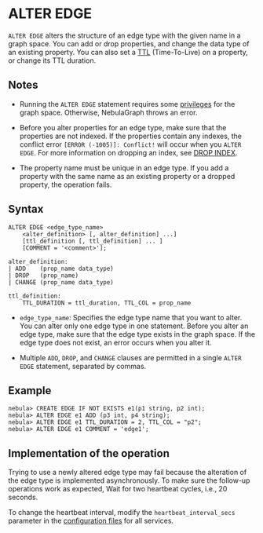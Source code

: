 # ALTER EDGE

`ALTER EDGE` alters the structure of an edge type with the given name in a graph space. You can add or drop properties, and change the data type of an existing property. You can also set a [TTL](../8.clauses-and-options/ttl-options.md) (Time-To-Live) on a property, or change its TTL duration.

## Notes

- Running the `ALTER EDGE` statement requires some [privileges](../../7.data-security/1.authentication/3.role-list.md) for the graph space. Otherwise, NebulaGraph throws an error.

- Before you alter properties for an edge type, make sure that the properties are not indexed. If the properties contain any indexes, the conflict error `[ERROR (-1005)]: Conflict!` will occur when you `ALTER EDGE`. For more information on dropping an index, see [DROP INDEX](../14.native-index-statements/6.drop-native-index.md).

- The property name must be unique in an edge type. If you add a property with the same name as an existing property or a dropped property, the operation fails.

## Syntax

```ngql
ALTER EDGE <edge_type_name>
    <alter_definition> [, alter_definition] ...]
    [ttl_definition [, ttl_definition] ... ]
    [COMMENT = '<comment>'];

alter_definition:
| ADD    (prop_name data_type)
| DROP   (prop_name)
| CHANGE (prop_name data_type)

ttl_definition:
    TTL_DURATION = ttl_duration, TTL_COL = prop_name
```

- `edge_type_name`: Specifies the edge type name that you want to alter. You can alter only one edge type in one statement. Before you alter an edge type, make sure that the edge type exists in the graph space. If the edge type does not exist, an error occurs when you alter it.

- Multiple `ADD`, `DROP`, and `CHANGE` clauses are permitted in a single `ALTER EDGE` statement, separated by commas.

## Example

```ngql
nebula> CREATE EDGE IF NOT EXISTS e1(p1 string, p2 int);
nebula> ALTER EDGE e1 ADD (p3 int, p4 string);
nebula> ALTER EDGE e1 TTL_DURATION = 2, TTL_COL = "p2";
nebula> ALTER EDGE e1 COMMENT = 'edge1';
```

## Implementation of the operation

Trying to use a newly altered edge type may fail because the alteration of the edge type is implemented asynchronously. To make sure the follow-up operations work as expected, Wait for two heartbeat cycles, i.e., 20 seconds.

To change the heartbeat interval, modify the `heartbeat_interval_secs` parameter in the [configuration files](../../5.configurations-and-logs/1.configurations/1.configurations.md) for all services.
